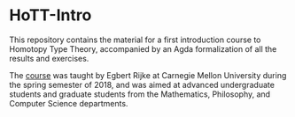 # HoTT-Intro
This repository contains the material for a first introduction course to Homotopy Type Theory, accompanied by an Agda formalization of all the results and exercises.

The [course][1] was taught by Egbert Rijke at Carnegie Mellon University during the spring semester of 2018, and was aimed at advanced undergraduate students and graduate students from the Mathematics, Philosophy, and Computer Science departments.

[1]: http://www.andrew.cmu.edu/user/erijke/hott/
